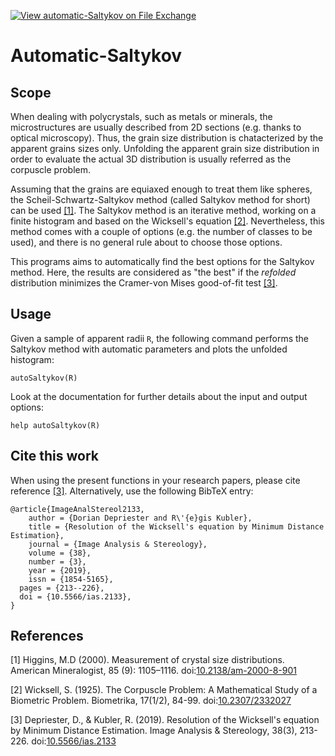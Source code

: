 [![View automatic-Saltykov on File Exchange](https://www.mathworks.com/matlabcentral/images/matlab-file-exchange.svg)](https://fr.mathworks.com/matlabcentral/fileexchange/73726-automatic-saltykov)

# Automatic-Saltykov
## Scope
When dealing with polycrystals, such as metals or minerals, the microstructures are usually described from 2D sections 
(e.g. thanks to optical microscopy). Thus, the grain size distribution is chatacterized by the apparent grains sizes only. 
Unfolding the apparent grain size distribution in order to evaluate the actual 3D distribution is usually referred as the corpuscle problem.

Assuming that the grains are equiaxed enough to treat them like spheres, the Scheil-Schwartz-Saltykov method (called Saltykov method for 
short) can be used [[1]](#1). The Saltykov method is an iterative method, working on a finite histogram and based on the Wicksell's 
equation [[2]](#2). Nevertheless, this method comes with a couple of options (e.g. the number of classes to be used), and there is no 
general rule about to choose those options. 

This programs aims to automatically find the best options for the Saltykov method. Here, the results are considered as "the best" if the
*refolded* distribution minimizes the Cramer-von Mises good-of-fit test [[3]](#3).

## Usage
Given a sample of apparent radii ``R``, the following command performs the Saltykov method with automatic parameters and plots the 
unfolded histogram:

    autoSaltykov(R)
    
Look at the documentation for further details about the input and output options:

    help autoSaltykov(R)
    
## Cite this work
When using the present functions in your research papers, please cite reference [[3]](#3). Alternatively, use the following BibTeX 
entry:

    @article{ImageAnalStereol2133,
	    author = {Dorian Depriester and R\'{e}gis Kubler},
	    title = {Resolution of the Wicksell's equation by Minimum Distance Estimation},
	    journal = {Image Analysis & Stereology},
	    volume = {38},
	    number = {3},
	    year = {2019},
	    issn = {1854-5165},	
      pages = {213--226},	
      doi = {10.5566/ias.2133},
    }

## References
<a id="1">[1]</a> Higgins, M.D (2000). Measurement of crystal size distributions. American Mineralogist, 85 (9): 1105–1116. doi:[10.2138/am-2000-8-901](https://doi.org/10.2138/am-2000-8-901)

<a id="2">[2]</a> Wicksell, S. (1925). The Corpuscle Problem: A Mathematical Study of a Biometric Problem. Biometrika, 17(1/2), 84-99. doi:[10.2307/2332027](https://doi.org/10.2307/2332027)

<a id="3">[3]</a> Depriester, D., & Kubler, R. (2019). Resolution of the Wicksell's equation by Minimum Distance Estimation. Image Analysis & Stereology, 38(3), 213-226. doi:[10.5566/ias.2133](https://doi.org/10.5566/ias.2133)

